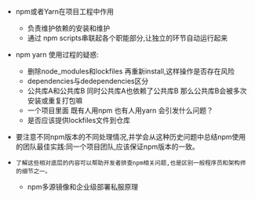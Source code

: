 * npm或者Yarn在项目工程中作用
    - 负责维护依赖的安装和维护
    - 通过 npm scripts串联起各个职能部分,让独立的环节自动运行起来


* npm yarn 使用过程的疑惑:
    - 删除node_modules和lockfiles 再重新install,这样操作是否存在风险
    - dependencies与dedependencies区分
    - 公共库A和公共库B 同时公共库A也依赖了公共库B 那么公共库B会被多次安装或重复打包嘛
    - 一个项目里面 既有人用npm 也有人用yarn 会引发什么问题？
    - 是否应该提供lockfiles文件到仓库


 * 要注意不同npm版本的不同处理情况,并学会从这种历史问题中总结npm使用的团队最佳实践:同一个项目团队,应该保证npm版本的一致。 

 * `了解这些相对底层的内容可以帮助开发者排查npm相关问题,也是区别一般程序员和架构师的细节之一。`

   * npm多源镜像和企业级部署私服原理
   